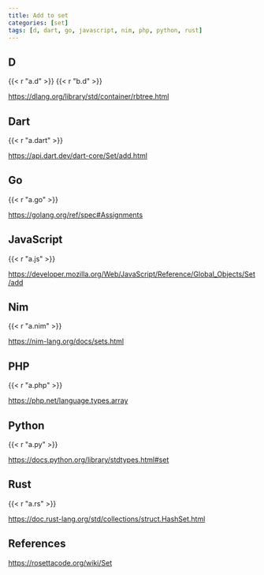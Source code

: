 ```yaml
---
title: Add to set
categories: [set]
tags: [d, dart, go, javascript, nim, php, python, rust]
---
```


## D

{{< r "a.d" >}}
{{< r "b.d" >}}

<https://dlang.org/library/std/container/rbtree.html>

## Dart

{{< r "a.dart" >}}

<https://api.dart.dev/dart-core/Set/add.html>

## Go

{{< r "a.go" >}}

<https://golang.org/ref/spec#Assignments>

## JavaScript

{{< r "a.js" >}}

<https://developer.mozilla.org/Web/JavaScript/Reference/Global_Objects/Set/add>

## Nim

{{< r "a.nim" >}}

<https://nim-lang.org/docs/sets.html>

## PHP

{{< r "a.php" >}}

<https://php.net/language.types.array>

## Python

{{< r "a.py" >}}

<https://docs.python.org/library/stdtypes.html#set>

## Rust

{{< r "a.rs" >}}

<https://doc.rust-lang.org/std/collections/struct.HashSet.html>

## References

<https://rosettacode.org/wiki/Set>
